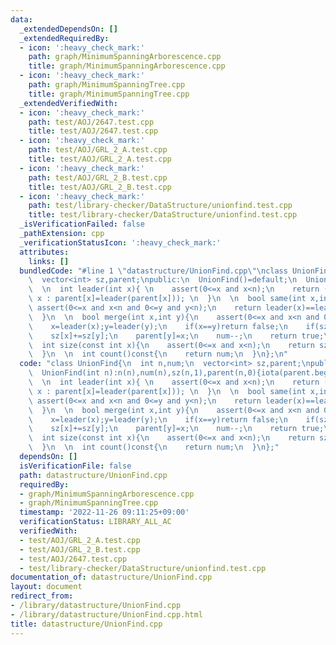 ```yaml
---
data:
  _extendedDependsOn: []
  _extendedRequiredBy:
  - icon: ':heavy_check_mark:'
    path: graph/MinimumSpanningArborescence.cpp
    title: graph/MinimumSpanningArborescence.cpp
  - icon: ':heavy_check_mark:'
    path: graph/MinimumSpanningTree.cpp
    title: graph/MinimumSpanningTree.cpp
  _extendedVerifiedWith:
  - icon: ':heavy_check_mark:'
    path: test/AOJ/2647.test.cpp
    title: test/AOJ/2647.test.cpp
  - icon: ':heavy_check_mark:'
    path: test/AOJ/GRL_2_A.test.cpp
    title: test/AOJ/GRL_2_A.test.cpp
  - icon: ':heavy_check_mark:'
    path: test/AOJ/GRL_2_B.test.cpp
    title: test/AOJ/GRL_2_B.test.cpp
  - icon: ':heavy_check_mark:'
    path: test/library-checker/DataStructure/unionfind.test.cpp
    title: test/library-checker/DataStructure/unionfind.test.cpp
  _isVerificationFailed: false
  _pathExtension: cpp
  _verificationStatusIcon: ':heavy_check_mark:'
  attributes:
    links: []
  bundledCode: "#line 1 \"datastructure/UnionFind.cpp\"\nclass UnionFind{\n  int n,num;\n\
    \  vector<int> sz,parent;\npublic:\n  UnionFind()=default;\n  UnionFind(int n):n(n),num(n),sz(n,1),parent(n,0){iota(parent.begin(),parent.end(),0);}\n\
    \  \n  int leader(int x){ \n    assert(0<=x and x<n);\n    return (x==parent[x]?\
    \ x : parent[x]=leader(parent[x])); \n  }\n  \n  bool same(int x,int y){\n   \
    \ assert(0<=x and x<n and 0<=y and y<n);\n    return leader(x)==leader(y); \n\
    \  }\n  \n  bool merge(int x,int y){\n    assert(0<=x and x<n and 0<=y and y<n);\n\
    \    x=leader(x);y=leader(y);\n    if(x==y)return false;\n    if(sz[x]<sz[y])swap(x,y);\n\
    \    sz[x]+=sz[y];\n    parent[y]=x;\n    num--;\n    return true;\n  }\n  \n\
    \  int size(const int x){\n    assert(0<=x and x<n);\n    return sz[leader(x)];\n\
    \  }\n  \n  int count()const{\n    return num;\n  }\n};\n"
  code: "class UnionFind{\n  int n,num;\n  vector<int> sz,parent;\npublic:\n  UnionFind()=default;\n\
    \  UnionFind(int n):n(n),num(n),sz(n,1),parent(n,0){iota(parent.begin(),parent.end(),0);}\n\
    \  \n  int leader(int x){ \n    assert(0<=x and x<n);\n    return (x==parent[x]?\
    \ x : parent[x]=leader(parent[x])); \n  }\n  \n  bool same(int x,int y){\n   \
    \ assert(0<=x and x<n and 0<=y and y<n);\n    return leader(x)==leader(y); \n\
    \  }\n  \n  bool merge(int x,int y){\n    assert(0<=x and x<n and 0<=y and y<n);\n\
    \    x=leader(x);y=leader(y);\n    if(x==y)return false;\n    if(sz[x]<sz[y])swap(x,y);\n\
    \    sz[x]+=sz[y];\n    parent[y]=x;\n    num--;\n    return true;\n  }\n  \n\
    \  int size(const int x){\n    assert(0<=x and x<n);\n    return sz[leader(x)];\n\
    \  }\n  \n  int count()const{\n    return num;\n  }\n};"
  dependsOn: []
  isVerificationFile: false
  path: datastructure/UnionFind.cpp
  requiredBy:
  - graph/MinimumSpanningArborescence.cpp
  - graph/MinimumSpanningTree.cpp
  timestamp: '2022-11-26 09:11:25+09:00'
  verificationStatus: LIBRARY_ALL_AC
  verifiedWith:
  - test/AOJ/GRL_2_A.test.cpp
  - test/AOJ/GRL_2_B.test.cpp
  - test/AOJ/2647.test.cpp
  - test/library-checker/DataStructure/unionfind.test.cpp
documentation_of: datastructure/UnionFind.cpp
layout: document
redirect_from:
- /library/datastructure/UnionFind.cpp
- /library/datastructure/UnionFind.cpp.html
title: datastructure/UnionFind.cpp
---
```

